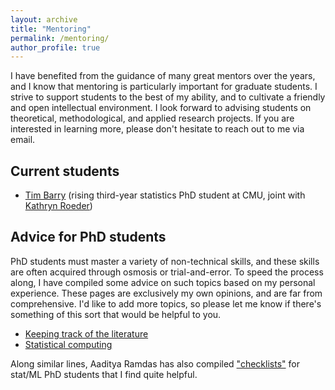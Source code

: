 ```yaml
---
layout: archive
title: "Mentoring"
permalink: /mentoring/
author_profile: true
---
```


I have benefited from the guidance of many great mentors over the years, and I know that mentoring is particularly important for graduate students. I strive to support students to the best of my ability, and to cultivate a friendly and open intellectual environment. I look forward to advising students on theoretical, methodological, and applied research projects. If you are interested in learning more, please don't hesitate to reach out to me via email.

Current students
------
- [Tim Barry](https://timothy-barry.github.io/) (rising third-year statistics PhD student at CMU, joint with [Kathryn Roeder](http://www.stat.cmu.edu/~roeder/))

Advice for PhD students
------
PhD students must master a variety of non-technical skills, and these skills are often acquired through osmosis or trial-and-error. To speed the process along, I have compiled some advice on such topics based on my personal experience. These pages are exclusively my own opinions, and are far from comprehensive. I'd like to add more topics, so please let me know if there's something of this sort that would be helpful to you.
- [Keeping track of the literature](/literature)
- [Statistical computing](/computing)

Along similar lines, Aaditya Ramdas has also compiled ["checklists"](https://www.stat.cmu.edu/~aramdas/checklists.html) for stat/ML PhD students that I find quite helpful.
